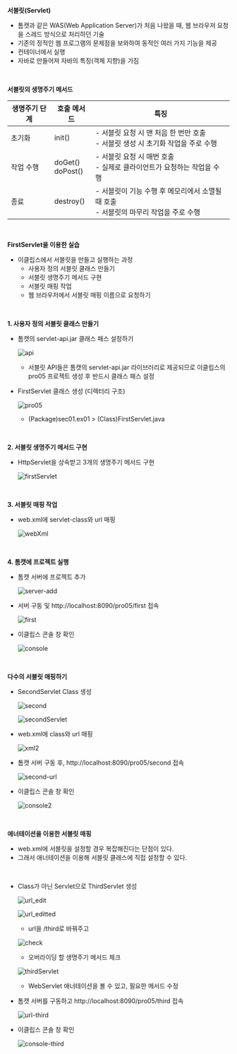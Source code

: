 **서블릿(Servlet)**

* 톰캣과 같은 WAS(Web Application Server)가 처음 나왔을 때, 웹 브라우저 요청을 스레드 방식으로 처리하던 기술
* 기존의 정적인 웹 프로그램의 문제점을 보와하여 동적인 여러 가지 기능을 제공
* 컨테이너에서 실행
* 자바로 만들어져 자바의 특징(객체 지향)을 가짐

<br>

**서블릿의 생명주기 메서드**

| 생명주기 단계 | 호출 메서드           | 특징                                                         |
| ------------- | --------------------- | ------------------------------------------------------------ |
| 초기화        | init()                | - 서블릿 요청 시 맨 처음 한 번만 호출<br />- 서블릿 생성 시 초기화 작업을 주로 수행 |
| 작업 수행     | doGet()<br />doPost() | - 서블릿 요청 시 매번 호출<br />- 실제로 클라이언트가 요청하는 작업을 수행 |
| 종료          | destroy()             | - 서블릿이 기능 수행 후 메모리에서 소멸될 때 호출<br />- 서블릿의 마무리 작업을 주로 수행 |

<br>

**FirstServlet을 이용한 실습**

* 이클립스에서 서블릿을 만들고 실행하는 과정
  * 사용자 정의 서블릿 클래스 만들기
  * 서블릿 생명주기 메서드 구현
  * 서블릿 매핑 작업
  * 웹 브라우저에서 서블릿 매핑 이름으로 요청하기

<br>

**1. 사용자 정의 서블릿 클래스 만들기**

* 톰캣의 servlet-api.jar 클래스 패스 설정하기

  ![api](./image.assets/api.PNG)

  * 서블릿 API들은 톰캣의 servlet-api.jar 라이브러리로 제공되므로 이클립스의 pro05 프로젝트 생성 후 반드시 클래스 패스 설정

* FirstServlet 클래스 생성 (디렉터리 구조)

  ![pro05](./image.assets/pro05.PNG)

  * (Package)sec01.ex01 > (Class)FirstServlet.java

<br>

**2. 서블릿 생명주기 메서드 구현**

* HttpServlet을 상속받고 3개의 생명주기 메서드 구현

  ![firstServlet](./image.assets/firstServlet.PNG)

<br>

**3. 서블릿 매핑 작업**

* web.xml에 servlet-class와 url 매핑

  ![webXml](./image.assets/webXml.PNG)

<br>

**4. 톰캣에 프로젝트 실행**

* 톰캣 서버에 프로젝트 추가

  ![server-add](./image.assets/server-add.PNG)

* 서버 구동 및 http://localhost:8090/pro05/first 접속

  ![first](./image.assets/first.PNG)

* 이클립스 콘솔 창 확인

  ![console](./image.assets/console.PNG)

<br>

**다수의 서블릿 매핑하기**

* SecondServlet Class 생성

  ![second](./image.assets/second.PNG)

  ![secondServlet](./image.assets/secondServlet.PNG)

* web.xml에 class와 url 매핑

  ![xml2](./image.assets/xml2.PNG)

* 톰캣 서버 구동 후, http://localhost:8090/pro05/second 접속

  ![second-url](./image.assets/second-url.PNG)

* 이클립스 콘솔 창 확인

  ![console2](./image.assets/console2.PNG)

<br>

**애너테이션을 이용한 서블릿 매핑**

* web.xml에 서블릿을 설정할 경우 복잡해진다는 단점이 있다.
* 그래서 애너테이션을 이용해 서블릿 클래스에 직접 설정할 수 있다.

<br>

* Class가 아닌 Servlet으로 ThirdServlet 생성

  ![url_edit](./image.assets/url_edit.PNG)

  ![url_editted](./image.assets/url_editted.PNG)

  * url을 /third로 바꿔주고

  ![check](./image.assets/check.PNG)

  * 오버라이딩 할 생명주기 메서드 체크

  ![thirdServlet](./image.assets/thirdServlet.PNG)

  * WebServlet 애너테이션을 볼 수 있고, 필요한 메서드 수정

* 톰캣 서버를 구동하고 http://localhost:8090/pro05/third 접속

  ![url-third](./image.assets/url-thrid.PNG)

* 이클립스 콘솔 창 확인

  ![console-third](./image.assets/console-third.PNG)
